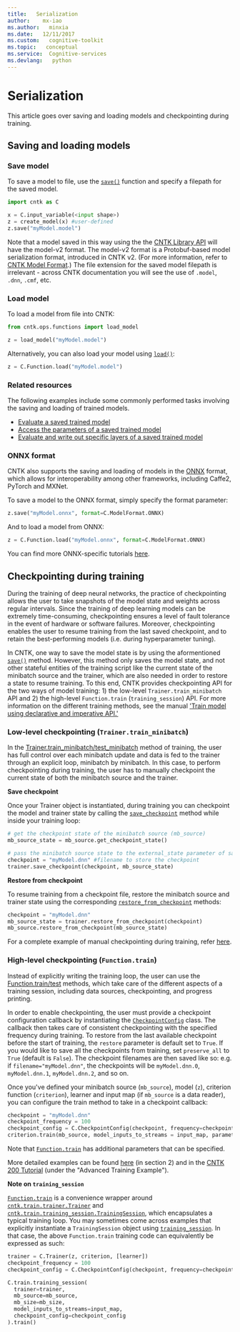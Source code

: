```yaml
---
title:   Serialization
author:    mx-iao
ms.author:   minxia
ms.date:   12/11/2017
ms.custom:   cognitive-toolkit
ms.topic:   conceptual
ms.service:  Cognitive-services
ms.devlang:   python
---
```


# Serialization

This article goes over saving and loading models and checkpointing during training.

## Saving and loading models

### Save model

To save a model to file, use the [`save()`](https://cntk.ai/pythondocs/cntk.ops.functions.html#cntk.ops.functions.Function.save) function and specify a filepath for the saved model.
```Python
import cntk as C

x = C.input_variable(<input shape>)
z = create_model(x) #user-defined 
z.save("myModel.model")
``` 

Note that a model saved in this way using the the [CNTK Library API](https://docs.microsoft.com/en-us/cognitive-toolkit/cntk-library-api) will have the model-v2 format. The model-v2 format is a Protobuf-based model serialization format, introduced in CNTK v2. (For more information, refer to [CNTK Model Format](https://docs.microsoft.com/en-us/cognitive-toolkit/CNTK-model-format).) The file extension for the saved model filepath is irrelevant - across CNTK documentation you will see the use of `.model`, `.dnn`, `.cmf`, etc.

### Load model
To load a model from file into CNTK:
```Python
from cntk.ops.functions import load_model

z = load_model("myModel.model")
```
Alternatively, you can also load your model using [`load()`](https://www.cntk.ai/pythondocs/cntk.ops.functions.html?#cntk.ops.functions.Function.load):
```Python
z = C.Function.load("myModel.model")
```
### Related resources
The following examples include some commonly performed tasks involving the saving and loading of trained models.
* [Evaluate a saved trained model](https://docs.microsoft.com/en-us/cognitive-toolkit/How-do-I-Evaluate-models-in-Python#evaluate-a-saved-convolutional-network)
* [Access the parameters of a saved trained model](https://docs.microsoft.com/en-us/cognitive-toolkit/How-do-I-Read-Things-in-Python#load-model-and-access-network-weights-parameters)
* [Evaluate and write out specific layers of a saved trained model](https://github.com/Microsoft/CNTK/tree/master/Examples/Image/FeatureExtraction)  

### ONNX format
CNTK also supports the saving and loading of models in the [ONNX](http://onnx.ai/) format, which allows for interoperability among other frameworks, including Caffe2, PyTorch and MXNet. 

To save a model to the ONNX format, simply specify the format parameter:
```Python
z.save("myModel.onnx", format=C.ModelFormat.ONNX)
```
And to load a model from ONNX:
```Python
z = C.Function.load("myModel.onnx", format=C.ModelFormat.ONNX)
```
You can find more ONNX-specific tutorials [here](https://github.com/onnx/tutorials).


## Checkpointing during training
During the training of deep neural networks, the practice of checkpointing allows the user to take snapshots of the model state and weights across regular intervals. Since the training of deep learning models can be extremely time-consuming, checkpointing ensures a level of fault tolerance in the event of hardware or software failures. Moreover, checkpointing enables the user to resume training from the last saved checkpoint, and to retain the best-performing models (i.e. during hyperparameter tuning).

In CNTK, one way to save the model state is by using the aformentioned [`save()`](#save-model) method. However, this method only saves the model state, and not other stateful entities of the training script like the current state of the minibatch source and the trainer, which are also needed in order to restore a state to resume training. To this end, CNTK provides checkpointing API for the two ways of model training: 1) the low-level `Trainer.train_minibatch` API  and 2) the high-level `Function.train` (`training_session`) API. For more information on the different training methods, see the manual ['Train model using declarative and imperative API.'](https://cntk.ai/pythondocs/Manual_How_to_train_using_declarative_and_imperative_API.html)

### Low-level checkpointing (`Trainer.train_minibatch`)
In the [Trainer.train_minibatch/test_minibatch](https://www.cntk.ai/pythondocs/cntk.train.trainer.html?#cntk.train.trainer.Trainer.train_minibatch) method of training, the user has full control over each minibatch update and data is fed to the trainer through an explicit loop, minibatch by minibatch. In this case, to perform checkpointing during training, the user has to manually checkpoint the current state of both the minibatch source and the trainer.

**Save checkpoint**

Once your Trainer object is instantiated, during training you can checkpoint the model and trainer state by calling the [`save_checkpoint`](https://cntk.ai/pythondocs/cntk.train.trainer.html#cntk.train.trainer.Trainer.save_checkpoint) method while inside your training loop:
```Python
# get the checkpoint state of the minibatch source (mb_source)
mb_source_state = mb_source.get_checkpoint_state()

# pass the minibatch source state to the external_state parameter of save_checkpoint()
checkpoint = "myModel.dnn" #filename to store the checkpoint
trainer.save_checkpoint(checkpoint, mb_source_state)
```

**Restore from checkpoint**

To resume training from a checkpoint file, restore the minibatch source and trainer state using the corresponding [`restore_from_checkpoint`](https://www.cntk.ai/pythondocs/cntk.train.trainer.html?#cntk.train.trainer.Trainer.restore_from_checkpoint) methods:

```Python
checkpoint = "myModel.dnn"
mb_source_state = trainer.restore_from_checkpoint(checkpoint)
mb_source.restore_from_checkpoint(mb_source_state)
```

For a complete example of manual checkpointing during training, refer [here](https://cntk.ai/pythondocs/Manual_How_to_train_using_declarative_and_imperative_API.html).

### High-level checkpointing (`Function.train`)
Instead of explicitly writing the training loop, the user can use the [Function.train/test](https://www.cntk.ai/pythondocs/cntk.ops.functions.html?#cntk.ops.functions.Function.train) methods, which take care of the different aspects of a training session, including data sources, checkpointing, and progress printing. 

In order to enable checkpointing, the user must provide a checkpoint configuration callback by instantiating the [`CheckpointConfig`](https://www.cntk.ai/pythondocs/cntk.train.training_session.html?highlight=checkpointconfig#cntk.train.training_session.CheckpointConfig) class. The callback then takes care of consistent checkpointing with the specified frequency during training. To restore from the last available checkpoint before the start of training, the `restore` parameter is default set to `True`. If you would like to save all the checkpoints from training, set `preserve_all` to `True` (default is `False`). The checkpoint filenames are then saved like so: e.g. if `filename="myModel.dnn"`, the checkpoints will be `myModel.dnn.0`, `myModel.dnn.1`, `myModel.dnn.2`, and so on.

Once you've defined your minibatch source (`mb_source`), model (`z`), criterion function (`criterion`), learner and input map (if `mb_source` is a data reader), you can configure the train method to take in a checkpoint callback:
```Python
checkpoint = "myModel.dnn"
checkpoint_frequency = 100
checkpoint_config = C.CheckpointConfig(checkpoint, frequency=checkpoint_frequency, preserve_all=True)
criterion.train(mb_source, model_inputs_to_streams = input_map, parameter_learners=[learner], callbacks=[checkpoint_config]) 
```

Note that [`Function.train`](https://www.cntk.ai/pythondocs/cntk.ops.functions.html?#cntk.ops.functions.Function.train) has additional parameters that can be specified.

More detailed examples can be found [here](https://cntk.ai/pythondocs/Manual_How_to_train_using_declarative_and_imperative_API.html) (in section 2) and in the [CNTK 200 Tutorial](https://cntk.ai/pythondocs/CNTK_200_GuidedTour.html) (under the "Advanced Training Example").

**Note on `training_session`**

[`Function.train`](https://www.cntk.ai/pythondocs/cntk.ops.functions.html?#cntk.ops.functions.Function.train) is a convenience wrapper around [`cntk.train.trainer.Trainer`](https://www.cntk.ai/pythondocs/cntk.train.trainer.html#cntk.train.trainer.Trainer) and [`cntk.train.training_session.TrainingSession`](https://www.cntk.ai/pythondocs/cntk.train.training_session.html#cntk.train.training_session.TrainingSession), which encapsulates a typical training loop. You may sometimes come across examples that explicitly instantiate a `TrainingSession` object using [`training_session`](https://www.cntk.ai/pythondocs/cntk.train.training_session.html#cntk.train.training_session.training_session).  In that case, the above `Function.train` training code can equivalently be expressed as such:

```Python
trainer = C.Trainer(z, criterion, [learner])
checkpoint_frequency = 100
checkpoint_config = C.CheckpointConfig(checkpoint, frequency=checkpoint_frequency, preserve_all=True)

C.train.training_session(
  trainer=trainer,
  mb_source=mb_source,
  mb_size=mb_size,
  model_inputs_to_streams=input_map,
  checkpoint_config=checkpoint_config
).train()
```
